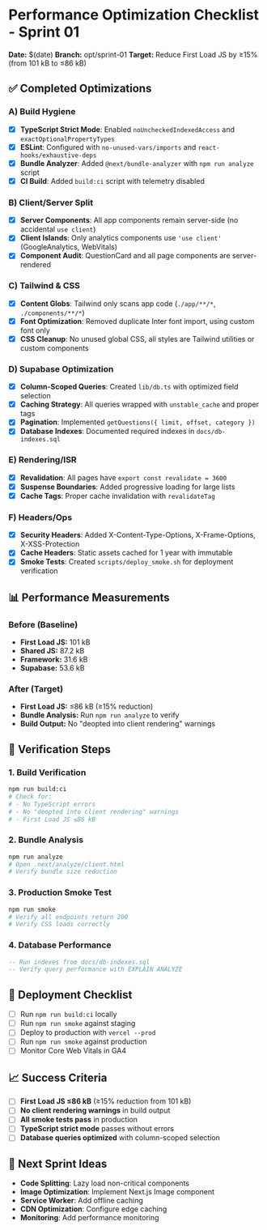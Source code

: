 # Performance Optimization Checklist - Sprint 01

**Date:** $(date)
**Branch:** opt/sprint-01
**Target:** Reduce First Load JS by ≥15% (from 101 kB to ≤86 kB)

## ✅ Completed Optimizations

### A) Build Hygiene
- [x] **TypeScript Strict Mode**: Enabled `noUncheckedIndexedAccess` and `exactOptionalPropertyTypes`
- [x] **ESLint**: Configured with `no-unused-vars/imports` and `react-hooks/exhaustive-deps`
- [x] **Bundle Analyzer**: Added `@next/bundle-analyzer` with `npm run analyze` script
- [x] **CI Build**: Added `build:ci` script with telemetry disabled

### B) Client/Server Split
- [x] **Server Components**: All app components remain server-side (no accidental `use client`)
- [x] **Client Islands**: Only analytics components use `'use client'` (GoogleAnalytics, WebVitals)
- [x] **Component Audit**: QuestionCard and all page components are server-rendered

### C) Tailwind & CSS
- [x] **Content Globs**: Tailwind only scans app code (`./app/**/*`, `./components/**/*`)
- [x] **Font Optimization**: Removed duplicate Inter font import, using custom font only
- [x] **CSS Cleanup**: No unused global CSS, all styles are Tailwind utilities or custom components

### D) Supabase Optimization
- [x] **Column-Scoped Queries**: Created `lib/db.ts` with optimized field selection
- [x] **Caching Strategy**: All queries wrapped with `unstable_cache` and proper tags
- [x] **Pagination**: Implemented `getQuestions({ limit, offset, category })`
- [x] **Database Indexes**: Documented required indexes in `docs/db-indexes.sql`

### E) Rendering/ISR
- [x] **Revalidation**: All pages have `export const revalidate = 3600`
- [x] **Suspense Boundaries**: Added progressive loading for large lists
- [x] **Cache Tags**: Proper cache invalidation with `revalidateTag`

### F) Headers/Ops
- [x] **Security Headers**: Added X-Content-Type-Options, X-Frame-Options, X-XSS-Protection
- [x] **Cache Headers**: Static assets cached for 1 year with immutable
- [x] **Smoke Tests**: Created `scripts/deploy_smoke.sh` for deployment verification

## 📊 Performance Measurements

### Before (Baseline)
- **First Load JS:** 101 kB
- **Shared JS:** 87.2 kB
- **Framework:** 31.6 kB
- **Supabase:** 53.6 kB

### After (Target)
- **First Load JS:** ≤86 kB (≥15% reduction)
- **Bundle Analysis:** Run `npm run analyze` to verify
- **Build Output:** No "deopted into client rendering" warnings

## 🔧 Verification Steps

### 1. Build Verification
```bash
npm run build:ci
# Check for:
# - No TypeScript errors
# - No "deopted into client rendering" warnings
# - First Load JS ≤86 kB
```

### 2. Bundle Analysis
```bash
npm run analyze
# Open .next/analyze/client.html
# Verify bundle size reduction
```

### 3. Production Smoke Test
```bash
npm run smoke
# Verify all endpoints return 200
# Verify CSS loads correctly
```

### 4. Database Performance
```sql
-- Run indexes from docs/db-indexes.sql
-- Verify query performance with EXPLAIN ANALYZE
```

## 🚀 Deployment Checklist

- [ ] Run `npm run build:ci` locally
- [ ] Run `npm run smoke` against staging
- [ ] Deploy to production with `vercel --prod`
- [ ] Run `npm run smoke` against production
- [ ] Monitor Core Web Vitals in GA4

## 📈 Success Criteria

- [ ] **First Load JS ≤86 kB** (≥15% reduction from 101 kB)
- [ ] **No client rendering warnings** in build output
- [ ] **All smoke tests pass** in production
- [ ] **TypeScript strict mode** passes without errors
- [ ] **Database queries optimized** with column-scoped selection

## 🔄 Next Sprint Ideas

- **Code Splitting**: Lazy load non-critical components
- **Image Optimization**: Implement Next.js Image component
- **Service Worker**: Add offline caching
- **CDN Optimization**: Configure edge caching
- **Monitoring**: Add performance monitoring


